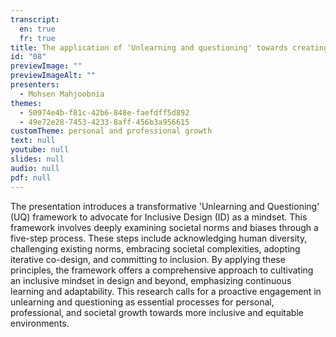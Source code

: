 ```yaml
---
transcript:
  en: true
  fr: true
title: The application of 'Unlearning and questioning' towards creating and ID mindset
id: "08"
previewImage: ""
previewImageAlt: ""
presenters:
  - Mohsen Mahjoobnia
themes:
  - 50974e4b-f81c-42b6-848e-faefdff5d892
  - 49e72e28-7453-4233-8aff-456b3a956615
customTheme: personal and professional growth
text: null
youtube: null
slides: null
audio: null
pdf: null
---
```

The presentation introduces a transformative 'Unlearning and Questioning' (UQ) framework to advocate for Inclusive Design (ID) as a mindset. This framework involves deeply examining societal norms and biases through a five-step process. These steps include acknowledging human diversity, challenging existing norms, embracing societal complexities, adopting iterative co-design, and committing to inclusion. By applying these principles, the framework offers a comprehensive approach to cultivating an inclusive mindset in design and beyond, emphasizing continuous learning and adaptability. This research calls for a proactive engagement in unlearning and questioning as essential processes for personal, professional, and societal growth towards more inclusive and equitable environments.
